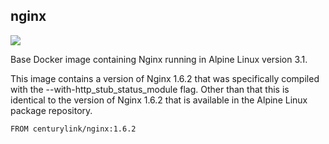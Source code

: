 ## nginx

[![](https://badge.imagelayers.io/centurylink/nginx.svg)](https://imagelayers.io/?images=centurylink/nginx:latest 'Get your own badge on imagelayers.io')

Base Docker image containing Nginx running in Alpine Linux version 3.1.

This image contains a version of Nginx 1.6.2 that was specifically compiled 
with the --with-http_stub_status_module flag. Other than that this is identical
to the version of Nginx 1.6.2 that is available in the Alpine Linux package
repository.

    FROM centurylink/nginx:1.6.2
